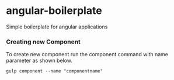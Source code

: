 # angular-boilerplate
Simple boilerplate for angular applications

### Creating new Component
To create new component run the component command with name parameter as shown below.

```
gulp component --name "componentname"
```
